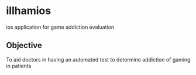 # illhamios
ios application for game addiction evaluation

## Objective
To aid doctors in having an automated test to determine addiction of gaming in patients
